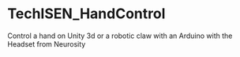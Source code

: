 # TechISEN_HandControl
Control a hand on Unity 3d or a robotic claw with an Arduino with the Headset from Neurosity

